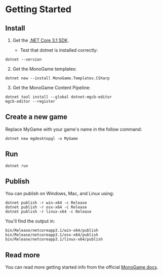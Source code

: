 # Getting Started

## Install

1. Get the [.NET Core 3.1 SDK](https://dotnet.microsoft.com/download).

   * Test that dotnet is installed correctly:

```
dotnet --version
```

2. Get the MonoGame templates:
```
dotnet new --install MonoGame.Templates.CSharp
```

3. Get the MonoGame Content Pipeline:
```
dotnet tool install --global dotnet-mgcb-editor
mgcb-editor --register
```

## Create a new game

Replace MyGame with your game's name in the follow command:

```
dotnet new mgdesktopgl -o MyGame
```

## Run

```
dotnet run
```

## Publish

You can publish on Windows, Mac, and Linux using:

```
dotnet publish -r win-x64 -c Release
dotnet publish -r osx-x64 -c Release
dotnet publish -r linux-x64 -c Release
```

You'll find the output in:

```
bin/Release/netcoreapp3.1/win-x64/publish
bin/Release/netcoreapp3.1/osx-x64/publish
bin/Release/netcoreapp3.1/linux-x64/publish
```

## Read more

You can read more getting started info from the official [MonoGame docs](https://docs.monogame.net/articles/getting_started/0_getting_started.html).
